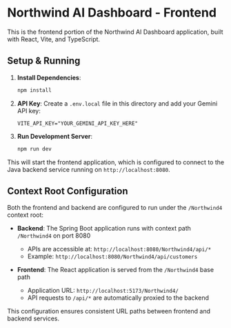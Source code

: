 # Northwind AI Dashboard - Frontend

This is the frontend portion of the Northwind AI Dashboard application, built with React, Vite, and TypeScript.

## Setup & Running

1.  **Install Dependencies**: 
    ```bash
    npm install
    ```

2.  **API Key**: Create a `.env.local` file in this directory and add your Gemini API key:
    ```
    VITE_API_KEY="YOUR_GEMINI_API_KEY_HERE"
    ```
    
3.  **Run Development Server**:
    ```bash
    npm run dev
    ```

This will start the frontend application, which is configured to connect to the Java backend service running on `http://localhost:8080`.

## Context Root Configuration

Both the frontend and backend are configured to run under the `/Northwind4` context root:

- **Backend**: The Spring Boot application runs with context path `/Northwind4` on port 8080
  - APIs are accessible at: `http://localhost:8080/Northwind4/api/*`
  - Example: `http://localhost:8080/Northwind4/api/customers`

- **Frontend**: The React application is served from the `/Northwind4` base path
  - Application URL: `http://localhost:5173/Northwind4/`
  - API requests to `/api/*` are automatically proxied to the backend

This configuration ensures consistent URL paths between frontend and backend services.
